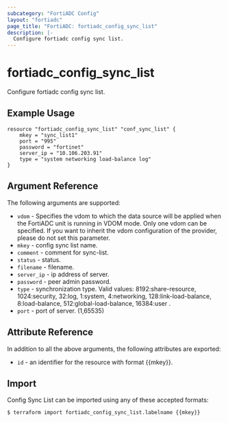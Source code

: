 ```yaml
---
subcategory: "FortiADC Config"
layout: "fortiadc"
page_title: "FortiADC: fortiadc_config_sync_list"
description: |-
  Configure fortiadc config sync list.
---
```


# fortiadc_config_sync_list
Configure fortiadc config sync list.

## Example Usage
```hcl
resource "fortiadc_config_sync_list" "conf_sync_list" {
	mkey = "sync_list1"
	port = "995"
	password = "fortinet"
	server_ip = "10.106.203.91"
	type = "system networking load-balance log"
}

```

## Argument Reference

The following arguments are supported:

* `vdom` - Specifies the vdom to which the data source will be applied when the FortiADC unit is running in VDOM mode. Only one vdom can be specified. If you want to inherit the vdom configuration of the provider, please do not set this parameter.
* `mkey` - config sync list name.
* `comment` - comment for sync-list. 
* `status` - status. 
* `filename` - filename. 
* `server_ip` - ip address of server. 
* `password` - peer admin password. 
* `type` - synchronization type. Valid values: 8192:share-resource, 1024:security, 32:log, 1:system, 4:networking, 128:link-load-balance, 8:load-balance, 512:global-load-balance, 16384:user .
* `port` - port of server. (1,65535)

## Attribute Reference

In addition to all the above arguments, the following attributes are exported:
* `id` - an identifier for the resource with format {{mkey}}.

## Import
 Config Sync List can be imported using any of these accepted formats:
```
$ terraform import fortiadc_config_sync_list.labelname {{mkey}}
```
